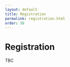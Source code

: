```yaml
---
layout: default
title: Registration
permalink: registration.html
order: 50 
---
```

<!---
Date: 28 Feb 2016
Author: Jingyu Yang
Purpose: To build a website for APSys 2016 for Dr. Cui.
Copy From: Takahiro, who is the author of APSys2015.
--->

# Registration
TBC
